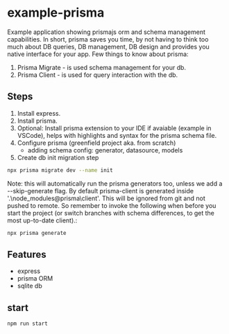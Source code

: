# example-prisma

Example application showing prismajs orm and schema management capabilities. In short, prisma saves you time, by not having to think too much about DB queries, DB management, DB design and provides you native interface for your app. Few things to know about prisma:

1. Prisma Migrate - is used schema management for your db.
2. Prisma Client - is used for query interaction with the db.

## Steps

1. Install express.
2. Install prisma.
3. Optional: Install prisma extension to your IDE if avaiable (example in VSCode), helps with highlights and syntax for the prisma schema file.
4. Configure prisma (greenfield project aka. from scratch)
   - adding schema config: generator, datasource, models
5. Create db init migration step

```sh
npx prisma migrate dev --name init
```

Note: this will automatically run the prisma generators too, unless we add a --skip-generate flag. By default prisma-client is generated inside '.\node_modules\@prisma\client'. This will be ignored from git and not pushed to remote. So remember to invoke the following when before you start the project (or switch branches with schema differences, to get the most up-to-date client).:

```sh
npx prisma generate
```

## Features

- express
- prisma ORM
- sqlite db

## start

```sh
npm run start
```
